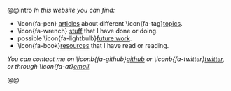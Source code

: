 @@intro
_In this website you can find:_

- \icon{fa-pen} [articles] about different \icon{fa-tag}[topics].
- \icon{fa-wrench} [stuff] that I have done or doing.
- possible \icon{fa-lightbulb}[future work].
- \icon{fa-book}[resources] that I have read or reading.

_You can contact me on \iconb{fa-github}[github] or \iconb{fa-twitter}[twitter], or through \icon{fa-at}[email]._

[articles]: posts/
[stuff]: about/
[topics]: tags/
[future work]: lightbulbs/
[resources]: reads/
[github]: https://github.com/untoreh
[twitter]: https://twitter.com/@untoreh
[email]: mailto:contact@unto.re

@@
